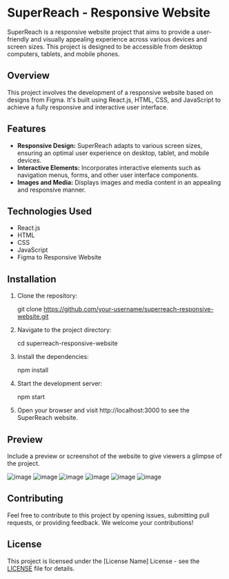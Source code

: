 # SuperReach - Responsive Website

SuperReach is a responsive website project that aims to provide a user-friendly and visually appealing experience across various devices and screen sizes. This project is designed to be accessible from desktop computers, tablets, and mobile phones.

## Overview

This project involves the development of a responsive website based on designs from Figma. It's built using React.js, HTML, CSS, and JavaScript to achieve a fully responsive and interactive user interface.

## Features

- **Responsive Design:** SuperReach adapts to various screen sizes, ensuring an optimal user experience on desktop, tablet, and mobile devices.
- **Interactive Elements:** Incorporates interactive elements such as navigation menus, forms, and other user interface components.
- **Images and Media:** Displays images and media content in an appealing and responsive manner.

## Technologies Used

- React.js
- HTML
- CSS
- JavaScript
- Figma to Responsive Website

## Installation

1. Clone the repository:

  
   git clone https://github.com/your-username/superreach-responsive-website.git
  

2. Navigate to the project directory:

 
   cd superreach-responsive-website


3. Install the dependencies:

  
   npm install
 

4. Start the development server:

   
   npm start


5. Open your browser and visit http://localhost:3000 to see the SuperReach website.

## Preview

Include a preview or screenshot of the website to give viewers a glimpse of the project.

![image](https://github.com/yagnikdevani00/superreach/assets/133557751/ca33e8f4-76b7-40cc-b3c4-78226df1d269)
![image](https://github.com/yagnikdevani00/superreach/assets/133557751/c1a4ba34-088c-4a73-ad45-fd43849990d9)
![image](https://github.com/yagnikdevani00/superreach/assets/133557751/51f4fe36-76ae-4acb-b5fc-9f806b4814e3)
![image](https://github.com/yagnikdevani00/superreach/assets/133557751/144499a5-5ec1-4ddd-8bce-8eac6df0f7be)
![image](https://github.com/yagnikdevani00/superreach/assets/133557751/02cf300b-6d11-4496-9922-a72873f94b3d)
![image](https://github.com/yagnikdevani00/superreach/assets/133557751/c59a0c51-7f45-40d5-aa17-b644584468bf)








## Contributing

Feel free to contribute to this project by opening issues, submitting pull requests, or providing feedback. We welcome your contributions!

## License

This project is licensed under the [License Name] License - see the [LICENSE](LICENSE) file for details.

